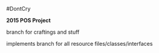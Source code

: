 #DontCry

**2015 POS Project**

branch for craftings and stuff

implements branch for all resource files/classes/interfaces